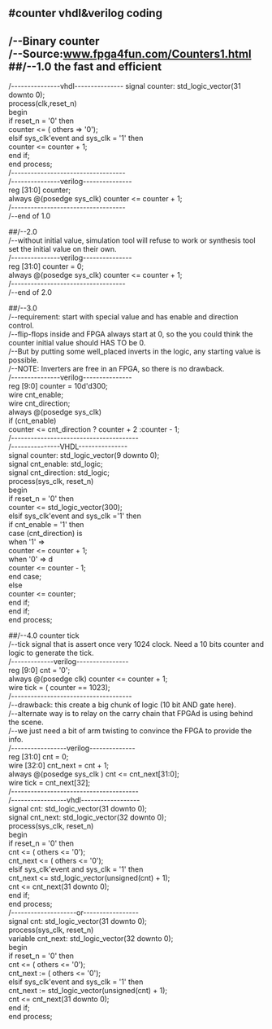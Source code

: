 #counter vhdl&verilog coding<br>
----------------------------
/--Binary counter<br>
/--Source:www.fpga4fun.com/Counters1.html<br>
##/--1.0 the fast and efficient<br>
----------------------------------
/---------------vhdl---------------
signal counter:  std_logic_vector(31 downto 0);<br>
process(clk,reset_n)<br>
begin<br>
  if reset_n = '0' then<br>
    counter <= ( others => '0');<br>
  elsif sys_clk'event and sys_clk = '1' then<br>
    counter <= counter + 1;<br>
  end if;<br>
end process;<br>
/-----------------------------------<br>
/---------------verilog---------------<br>
reg [31:0] counter;<br>
always @(posedge sys_clk) counter <= counter + 1;<br>
/-----------------------------------<br>
/--end of 1.0<br>

##/--2.0<br>
/--without initial value, simulation tool will refuse to work or synthesis tool set the initial value on their own.<br>
/---------------verilog---------------<br>
reg [31:0] counter = 0;<br>
always @(posedge sys_clk) counter <= counter + 1;<br>
/-----------------------------------<br>
/--end of 2.0<br>

##/--3.0<br>
/--requirement: start with special value and has enable and direction control.<br>
/--flip-flops inside and FPGA always start at 0, so the you could think the counter initial value should HAS TO be 0.<br>
/--But by putting some well_placed inverts in the logic, any starting value is possible.<br>
/--NOTE: Inverters are free in an FPGA, so there is no drawback.<br>
/---------------verilog---------------<br>
reg [9:0] counter = 10d'd300;<br>
wire cnt_enable;<br>
wire cnt_direction;<br>
always @(posedge sys_clk)<br>
  if (cnt_enable)<br>
    counter <= cnt_direction ? counter + 2 :counter - 1;<br>
/---------------------------------------<br>
/---------------VHDL---------------<br>
signal counter: std_logic_vector(9 downto 0);<br>
signal cnt_enable: std_logic;<br>
signal cnt_direction: std_logic;<br>
process(sys_clk, reset_n)<br>
begin<br>
  if reset_n = '0' then<br>
    counter <= std_logic_vector(300);<br>
  elsif sys_clk'event and sys_clk ='1' then<br>
     if cnt_enable = '1' then<br>
       case (cnt_direction) is<br>
       when '1' =><br>
         counter <= counter + 1;<br>
       when '0' => d<br>
         counter <= counter - 1;<br>
       end case;<br>
     else<br>
       counter <= counter;<br>
     end if;<br>
  end if;<br>
end process;<br>

##/--4.0 counter tick<br>
/--tick signal that is assert once very 1024 clock. Need a 10 bits counter and logic to generate the tick.<br>
/-------------verilog----------------<br>
reg [9:0] cnt = '0';<br>
always @(posedge clk) counter <= counter + 1;<br>
wire tick = ( counter == 1023);<br>
/-------------------------------------<br>
/--drawback: this create a big chunk of logic (10 bit AND gate here).<br>
/--alternate way is to relay on the carry chain that FPGAd is using behind the scene.<br>
/--we just need a bit of arm twisting to convince the FPGA to provide the info.<br>
/-----------------verilog--------------<br>
reg [31:0] cnt = 0;<br>
wire [32:0] cnt_next = cnt + 1;<br>
always @(posedge sys_clk ) cnt <= cnt_next[31:0];<br>
wire tick = cnt_next[32];<br>
/---------------------------------------<br>
/-----------------vhdl------------------<br>
signal cnt: std_logic_vector(31 downto 0);<br>
signal cnt_next: std_logic_vector(32 downto 0);<br>
process(sys_clk, reset_n)<br>
begin<br>
  if reset_n = '0' then<br>
    cnt <= ( others <= '0');<br>
    cnt_next <= ( others <= '0');<br>
  elsif sys_clk'event and sys_clk = '1' then<br>
    cnt_next <= std_logic_vector(unsigned(cnt) + 1);<br>
    cnt <= cnt_next(31 downto 0);<br>
  end if;<br>
end process;<br>
/--------------------or-----------------<br>
signal cnt: std_logic_vector(31 downto 0);<br>
process(sys_clk, reset_n)<br>
variable cnt_next: std_logic_vector(32 downto 0);<br>
begin<br>
  if reset_n = '0' then<br>
    cnt <= ( others <= '0');<br>
    cnt_next := ( others <= '0');<br>
  elsif sys_clk'event and sys_clk = '1' then<br>
    cnt_next := std_logic_vector(unsigned(cnt) + 1);<br>
    cnt <= cnt_next(31 downto 0);<br>
  end if;<br>
end process;<br>








